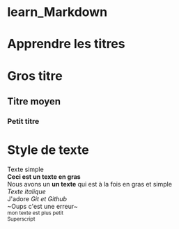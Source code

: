 # learn_Markdown
# Apprendre les titres
# Gros titre
## Titre moyen
### Petit titre

# Style de texte  
Texte simple  
**Ceci est un texte en gras**  
 Nous avons un __un texte__ qui est à la fois en gras et simple  
*Texte italique*   
J'adore *Git et Github*  
~Oups c'est une erreur~  
<sub>mon texte est plus petit</sub>  
<sup>Superscript</sup>  

